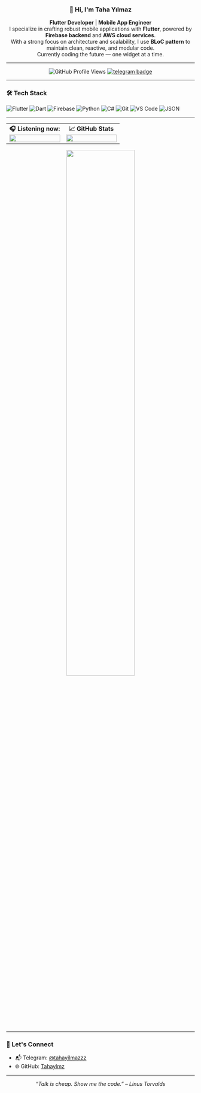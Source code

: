 <div align="center">

### 👋 Hi, I'm Taha Yılmaz

**Flutter Developer** | **Mobile App Engineer**  
I specialize in crafting robust mobile applications with **Flutter**, powered by **Firebase backend** and **AWS cloud services**.  
With a strong focus on architecture and scalability, I use **BLoC pattern** to maintain clean, reactive, and modular code.  
Currently coding the future — one widget at a time.

---

![GitHub Profile Views](https://komarev.com/ghpvc/?username=Tahaylmz&style=flat&color=orange&label=PROFILE+VIEWS)
[![telegram badge](https://img.shields.io/badge/Taha-Yilmaz-grey?style=flat&logo=telegram)](https://t.me/tahayilmazzz)

</div>

---

### 🛠️ Tech Stack

![Flutter](https://img.shields.io/badge/Flutter-02569B?style=flat&logo=flutter&logoColor=white)
![Dart](https://img.shields.io/badge/Dart-0175C2?style=flat&logo=dart&logoColor=white)
![Firebase](https://img.shields.io/badge/Firebase-ffca28?style=flat&logo=firebase&logoColor=black)
![Python](https://img.shields.io/badge/Python-FFD43B?style=flat&logo=python&logoColor=darkgreen)
![C#](https://img.shields.io/badge/C%23-239120?style=flat&logo=c-sharp&logoColor=white)
![Git](https://img.shields.io/badge/GIT-E44C30?style=flat&logo=git&logoColor=white)
![VS Code](https://img.shields.io/badge/VSCode-0078D4?style=flat&logo=visual-studio-code&logoColor=white)
![JSON](https://img.shields.io/badge/JSON-5E5C5C?style=flat&logo=json&logoColor=white)

---
<table align="center">
  <tr>
    <td align="center" width="50%">
      <strong>🎧 Listening now:</strong><br>
      <a href="https://open.spotify.com/user/tahaylmzz">
        <img src="https://spotify-recently-played-readme.vercel.app/api?user=tahaylmzz" width="100%" />
      </a>
    </td>
    <td align="center" width="50%">
      <strong>📈 GitHub Stats</strong><br>
      <img src="https://github-readme-stats.vercel.app/api?username=Tahaylmz&show_icons=true&theme=tokyonight" width="100%" />
    </td>
  </tr>
</table>

<p align="center">
  <img src="https://github-readme-streak-stats.herokuapp.com/?user=Tahaylmz&theme=tokyonight" width="60%" />
</p>

---

### 🧭 Let's Connect
- 📬 Telegram: [@tahayilmazzz](https://t.me/tahayilmazzz)
- 🌐 GitHub: [Tahaylmz](https://github.com/Tahaylmz)

---

<div align="center"><em>“Talk is cheap. Show me the code.” – Linus Torvalds</em></div>
